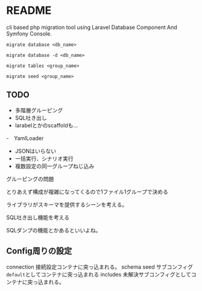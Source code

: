 # README

cli based php migration tool using Laravel Database Component And Symfony Console.


```
migrate database <db_name>

migrate database -d <db_name>

migrate tables <group_name>

migrate seed <group_name>
```

## TODO

- 多階層グルーピング
- SQL吐き出し
- larabelとかのscaffoldも…

-　YamlLoader
- JSONはいらない
- 一括実行、シナリオ実行
- 複数設定の同一グループねじ込み

グルーピングの問題

とりあえず構成が複雑になってくるので1ファイル1グループで決める

ライブラリがスキーマを提供するシーンを考える。

SQL吐き出し機能を考える




SQLダンプの機能とかあるといいよね。


## Config周りの設定

connection
  接続設定コンテナに突っ込まれる。
schema
seed
  サブコンフィグ`default`としてコンテナに突っ込まれる
includes
  未解決サブコンフィグとしてコンテナに突っ込まれる。

